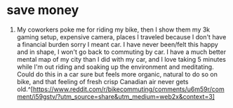 # save money
1. My coworkers poke me for riding my bike, then I show them my 3k gaming setup, expensive camera, places I traveled because I don't have a financial burden sorry I meant car. I have never been/felt this happy and in shape, I won't go back to commuting by car. I have a much better mental map of my city than I did with my car, and I love taking 5 minutes while I'm out riding and soaking up the environment and meditating. Could do this in a car sure but feels more organic, natural to do so on bike, and that feeling of fresh crisp Canadian air never gets old.^[https://www.reddit.com/r/bikecommuting/comments/u6m59r/comment/i59gstv/?utm_source=share&utm_medium=web2x&context=3]